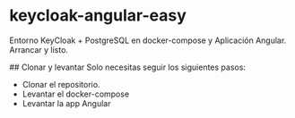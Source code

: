# keycloak-angular-easy
Entorno KeyCloak + PostgreSQL en docker-compose y Aplicación Angular. Arrancar y listo.


## Clonar y levantar
Solo necesitas seguir los siguientes pasos:
- Clonar el repositorio.
- Levantar el docker-compose
- Levantar la app Angular

